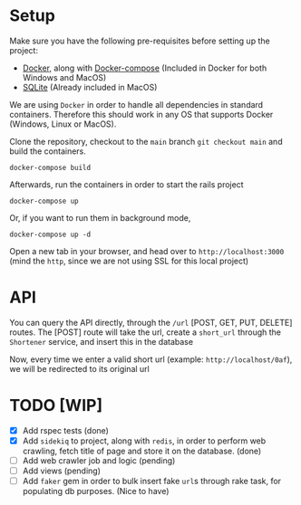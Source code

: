 # Setup

Make sure you have the following pre-requisites before setting up the project:

* [Docker](https://www.docker.com/), along with [Docker-compose](https://github.com/docker/compose) (Included in Docker for both Windows and MacOS)
* [SQLite](https://www.sqlite.org/index.html) (Already included in MacOS)

We are using `Docker` in order to handle all dependencies in standard containers. Therefore this should work in any OS that supports Docker (Windows, Linux or MacOS).

Clone the repository, checkout to the `main` branch `git checkout main` and build the containers.

```docker-compose build```

Afterwards, run the containers in order to start the rails project

```docker-compose up```

Or, if you want to run them in background mode,

```docker-compose up -d```

Open a new tab in your browser, and head over to `http://localhost:3000` (mind the `http`, since we are not using SSL for this local project)

# API

You can query the API directly, through the `/url` [POST, GET, PUT, DELETE] routes. 
The [POST] route will take the url, create a `short_url` through the `Shortener` service, and insert this in the database

Now, every time we enter a valid short url (example: `http://localhost/0af`), we will be redirected to its original url

# TODO [WIP]

- [x] Add rspec tests (done)
- [x] Add `sidekiq` to project, along with `redis`, in order to perform web crawling, fetch title of page and store it on the database. (done)
- [ ] Add web crawler job and logic (pending)
- [ ] Add views (pending) 
- [ ] Add `faker` gem in order to bulk insert fake `url`s through rake task, for populating db purposes. (Nice to have)
